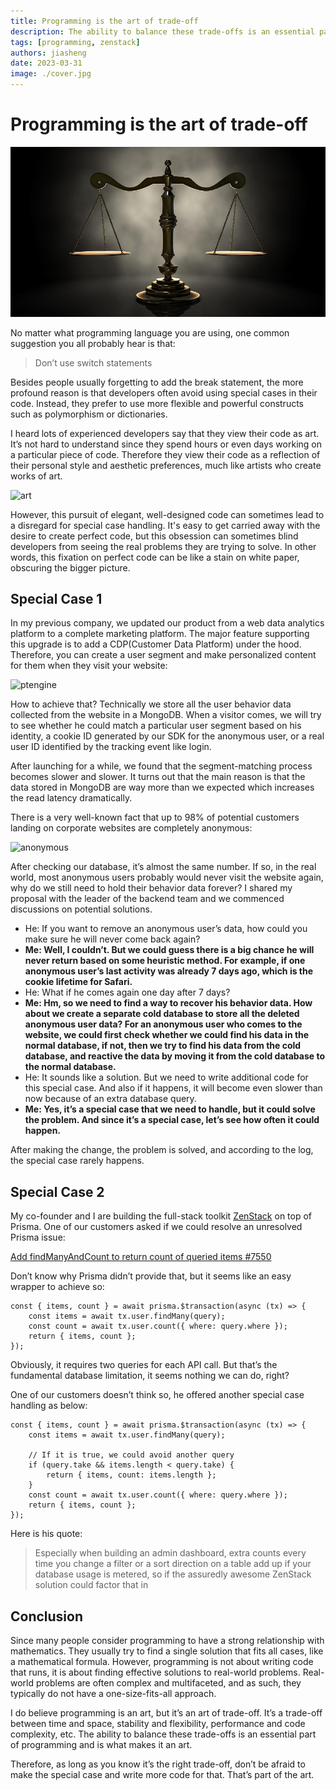 ```yaml
---
title: Programming is the art of trade-off
description: The ability to balance these trade-offs is an essential part of programming and is what makes it an art.
tags: [programming, zenstack]
authors: jiasheng
date: 2023-03-31
image: ./cover.jpg
---
```


# Programming is the art of trade-off

![Cover Image](cover.jpg)

No matter what programming language you are using, one common suggestion you all probably hear is that:

> Don’t use switch statements

Besides people usually forgetting to add the break statement, the more profound reason is that developers often avoid using special cases in their code. Instead, they prefer to use more flexible and powerful constructs such as polymorphism or dictionaries.

<!--truncate-->

I heard lots of experienced developers say that they view their code as art. It’s not hard to understand since they spend hours or even days working on a particular piece of code. Therefore they view their code as a reflection of their personal style and aesthetic preferences, much like artists who create works of art.

![art](https://user-images.githubusercontent.com/16688722/229223436-bf47ecf4-12e9-4fdd-9173-661815e9a6a0.png)

However, this pursuit of elegant, well-designed code can sometimes lead to a disregard for special case handling. It's easy to get carried away with the desire to create perfect code, but this obsession can sometimes blind developers from seeing the real problems they are trying to solve. In other words, this fixation on perfect code can be like a stain on white paper, obscuring the bigger picture.

## Special Case 1

In my previous company, we updated our product from a web data analytics platform to a complete marketing platform. The major feature supporting this upgrade is to add a CDP(Customer Data Platform) under the hood. Therefore, you can create a user segment and make personalized content for them when they visit your website:

![ptengine](https://user-images.githubusercontent.com/16688722/229223434-1a57864e-6bb4-47d9-bcb2-f12b842d5447.png)

How to achieve that? Technically we store all the user behavior data collected from the website in a MongoDB. When a visitor comes, we will try to see whether he could match a particular user segment based on his identity, a cookie ID generated by our SDK for the anonymous user, or a real user ID identified by the tracking event like login.

After launching for a while, we found that the segment-matching process becomes slower and slower. It turns out that the main reason is that the data stored in MongoDB are way more than we expected which increases the read latency dramatically.

There is a very well-known fact that up to 98% of potential customers landing on corporate websites are completely anonymous:

![anonymous](https://user-images.githubusercontent.com/16688722/229223429-3e3dab84-7270-459f-8331-fdc6d0ce92e5.png)

After checking our database, it’s almost the same number. If so, in the real world, most anonymous users probably would never visit the website again, why do we still need to hold their behavior data forever? I shared my proposal with the leader of the backend team and we commenced discussions on potential solutions.

-   He: If you want to remove an anonymous user’s data, how could you make sure he will never come back again?
-   **Me: Well, I couldn’t. But we could guess there is a big chance he will never return based on some heuristic method. For example, if one anonymous user’s last activity was already 7 days ago, which is the cookie lifetime for Safari.**
-   He: What if he comes again one day after 7 days?
-   **Me: Hm, so we need to find a way to recover his behavior data. How about we create a separate cold database to store all the deleted anonymous user data? For an anonymous user who comes to the website, we could first check whether we could find his data in the normal database, if not, then we try to find his data from the cold database, and reactive the data by moving it from the cold database to the normal database.**
-   He: It sounds like a solution. But we need to write additional code for this special case. And also if it happens, it will become even slower than now because of an extra database query.
-   **Me: Yes, it’s a special case that we need to handle, but it could solve the problem. And since it’s a special case, let’s see how often it could happen.**

After making the change, the problem is solved, and according to the log, the special case rarely happens.

## Special Case 2

My co-founder and I are building the full-stack toolkit [ZenStack](https://zenstack.dev) on top of Prisma. One of our customers asked if we could resolve an unresolved Prisma issue:

[Add findManyAndCount to return count of queried items #7550](https://github.com/prisma/prisma/issues/7550)

Don’t know why Prisma didn’t provide that, but it seems like an easy wrapper to achieve so:

```tsx
const { items, count } = await prisma.$transaction(async (tx) => {
    const items = await tx.user.findMany(query);
    const count = await tx.user.count({ where: query.where });
    return { items, count };
});
```

Obviously, it requires two queries for each API call. But that’s the fundamental database limitation, it seems nothing we can do, right?

One of our customers doesn’t think so, he offered another special case handling as below:

```tsx
const { items, count } = await prisma.$transaction(async (tx) => {
    const items = await tx.user.findMany(query);

    // If it is true, we could avoid another query
    if (query.take && items.length < query.take) {
        return { items, count: items.length };
    }
    const count = await tx.user.count({ where: query.where });
    return { items, count };
});
```

Here is his quote:

> Especially when building an admin dashboard, extra counts every time you change a filter or a sort direction on a table add up if your database usage is metered, so if the assuredly awesome ZenStack solution could factor that in

## Conclusion

Since many people consider programming to have a strong relationship with mathematics. They usually try to find a single solution that fits all cases, like a mathematical formula. However, programming is not about writing code that runs, it is about finding effective solutions to real-world problems. Real-world problems are often complex and multifaceted, and as such, they typically do not have a one-size-fits-all approach.

I do believe programming is an art, but it’s an art of trade-off. It’s a trade-off between time and space, stability and flexibility, performance and code complexity, etc. The ability to balance these trade-offs is an essential part of programming and is what makes it an art.

Therefore, as long as you know it’s the right trade-off, don’t be afraid to make the special case and write more code for that. That’s part of the art.

